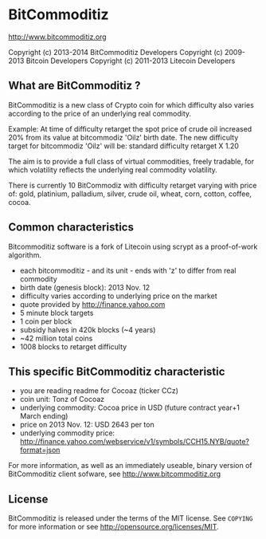 BitCommoditiz
================================

http://www.bitcommoditiz.org

Copyright (c) 2013-2014 BitCommoditiz Developers
Copyright (c) 2009-2013 Bitcoin Developers
Copyright (c) 2011-2013 Litecoin Developers

What are BitCommoditiz ?
----------------
BitCommoditiz is a new class of Crypto coin for which difficulty also varies according to the price of an underlying real commodity.

Example: At time of difficulty retarget the spot price of crude oil increased 20% from its value at bitcommodiz 'Oilz' birth date.
The new difficulty target for bitcommodiz 'Oilz' will be: standard difficulty retarget X 1.20 

The aim is to provide a full class of virtual commodities, freely tradable, for which volatility reflects the underlying real commodity volatility.

There is currently 10 BitCommodiz with difficulty retarget varying with price of: gold, platinium, palladium, silver, crude oil, wheat, corn, cotton, coffee, cocoa.

Common characteristics
----------------
Bitcommoditiz software is a fork of Litecoin using scrypt as a proof-of-work algorithm.
 - each bitcommoditiz - and its unit - ends with 'z' to differ from real commodity 
 - birth date (genesis block): 2013 Nov. 12
 - difficulty varies according to underlying price on the market
 - quote provided by http://finance.yahoo.com
 - 5 minute block targets
 - 1 coin per block
 - subsidy halves in 420k blocks (~4 years)
 - ~42 million total coins
 - 1008 blocks to retarget difficulty


This specific BitCommoditiz characteristic
----------------
 - you are reading readme for Cocoaz (ticker CCz)
 - coin unit: Tonz of Cocoaz
 - underlying commodity: Cocoa price in USD (future contract year+1 March ending)
 - price on 2013 Nov. 12: USD 2643 per ton
 - underlying commodity price: http://finance.yahoo.com/webservice/v1/symbols/CCH15.NYB/quote?format=json

For more information, as well as an immediately useable, binary version of BitCommoditiz client sofware, see http://www.bitcommoditiz.org

License
-------

BitCommoditiz is released under the terms of the MIT license. See `COPYING` for more
information or see http://opensource.org/licenses/MIT.


